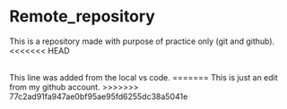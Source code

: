# Remote_repository
This is a repository made with purpose of practice only (git and github).
<br>
<<<<<<< HEAD

<br>
This line was added from the local vs code.
=======
This is just an edit from my github account.
>>>>>>> 77c2ad91fa947ae0bf95ae95fd6255dc38a5041e
